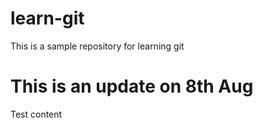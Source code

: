 # learn-git
This is a sample repository for learning git
# This is an update on 8th Aug
Test content